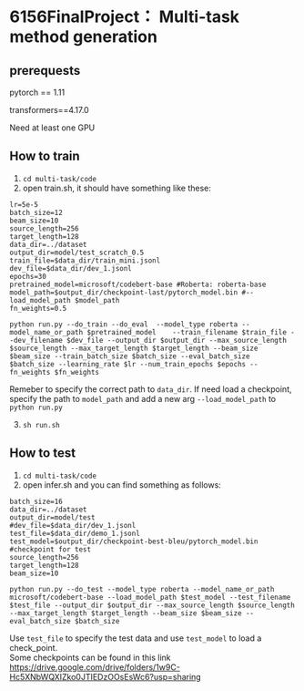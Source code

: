 # 6156FinalProject： Multi-task method generation

## prerequests
pytorch == 1.11

transformers==4.17.0

Need at least one GPU

## How to train
1. `cd multi-task/code`
2. open train.sh, it should have something like these:  
```
lr=5e-5  
batch_size=12  
beam_size=10  
source_length=256  
target_length=128  
data_dir=../dataset  
output_dir=model/test_scratch_0.5  
train_file=$data_dir/train_mini.jsonl  
dev_file=$data_dir/dev_1.jsonl  
epochs=30  
pretrained_model=microsoft/codebert-base #Roberta: roberta-base  
model_path=$output_dir/checkpoint-last/pytorch_model.bin #--load_model_path $model_path  
fn_weights=0.5  

python run.py --do_train --do_eval  --model_type roberta --model_name_or_path $pretrained_model    --train_filename $train_file --dev_filename $dev_file --output_dir $output_dir --max_source_length $source_length --max_target_length $target_length --beam_size $beam_size --train_batch_size $batch_size --eval_batch_size $batch_size --learning_rate $lr --num_train_epochs $epochs --fn_weights $fn_weights
```


Remeber to specify the correct path to `data_dir`. If need  load a checkpoint, specify the path to `model_path` and add a new arg `--load_model_path` to `python run.py`

3. `sh run.sh`

## How to test
1. `cd multi-task/code`
2. open infer.sh and you can find something as follows:
```
batch_size=16  
data_dir=../dataset  
output_dir=model/test  
#dev_file=$data_dir/dev_1.jsonl  
test_file=$data_dir/demo_1.jsonl  
test_model=$output_dir/checkpoint-best-bleu/pytorch_model.bin #checkpoint for test  
source_length=256  
target_length=128  
beam_size=10  

python run.py --do_test --model_type roberta --model_name_or_path microsoft/codebert-base --load_model_path $test_model --test_filename $test_file --output_dir $output_dir --max_source_length $source_length --max_target_length $target_length --beam_size $beam_size --eval_batch_size $batch_size
```
Use `test_file` to specify the test data and use `test_model` to load a check_point.  
Some checkpoints can be found in this link https://drive.google.com/drive/folders/1w9C-Hc5XNbWQXIZko0JTIEDzOOsEsWc6?usp=sharing
